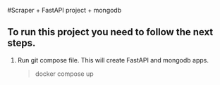 #Scraper + FastAPI project + mongodb

## To run this project you need to follow the next steps.

1) Run git compose file. This will create FastAPI and mongodb apps.
    >docker compose up

